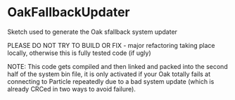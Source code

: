 # OakFallbackUpdater
Sketch used to generate the Oak sfallback system updater

PLEASE DO NOT TRY TO BUILD OR FIX - major refactoring taking place locally, otherwise this is fully tested code (if ugly)

NOTE: This code gets compiled and then linked and packed into the second half of the system bin file, it is only activated if your Oak totally fails at connecting to Particle repeatedly due to a bad system update (which is already CRCed in two ways to avoid failure).